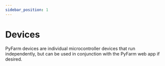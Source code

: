 ```yaml
---
sidebar_position: 1
---
```


# Devices

PyFarm devices are individual microcontroller devices that run independently,
but can be used in conjunction with the PyFarm web app if desired.
